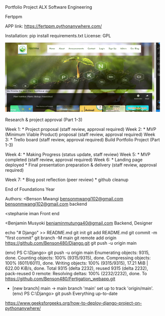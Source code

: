 Portfolio Project ALX Software Engineering 

Fertppm

APP link: https://fertppm.pythonanywhere.com/

Installation: pip install requirements.txt
License: GPL

![Alt text](image-2.png)

Research & project approval (Part 1-3)

Week 1: * Project proposal (staff review, approval required)
Week 2: * MVP (Minimum Viable Product) proposal (staff review, approval required)
Week 3: * Trello board (staff review, approval required)
Build Portfolio Project (Part 1-3)

Week 4: * Making Progress (status update, staff review)
Week 5: * MVP completed (staff review, approval required)
Week 6: * Landing page deployed * Final presentation preparation & delivery (staff review, approval required)

Week 7: * Blog post reflection (peer review) * github cleanup

End of Foundations Year

Authors:
<Benson Mwangi 
bensonmwangi102@gmail.com
bensonmwangi102@gmail.com
backend
>

<stephanie iman
Front end
>

<Benjamin Musyoki
benjaminmutunga40@gmail.com
Backend, Designer
>


echo "# Django" >> README.md
git init
git add README.md
git commit -m "first commit"
git branch -M main
git remote add origin https://github.com/Benson480/Django.git
git push -u origin main


(env) PS C:\Django> git push -u origin main
Enumerating objects: 9315, done.
Counting objects: 100% (9315/9315), done.
Compressing objects: 100% (6011/6011), done.
Writing objects: 100% (9315/9315), 17.21 MiB | 622.00 KiB/s, done.
Total 9315 (delta 2232), reused 9315 (delta 2232), pack-reused 0
remote: Resolving deltas: 100% (2232/2232), done.
To https://github.com/Benson480/Fertigation_webapp.git
 * [new branch]      main -> main
branch 'main' set up to track 'origin/main'.
(env) PS C:\Django> git push
Everything up-to-date



https://www.geeksforgeeks.org/how-to-deploy-django-project-on-pythonanywhere/

